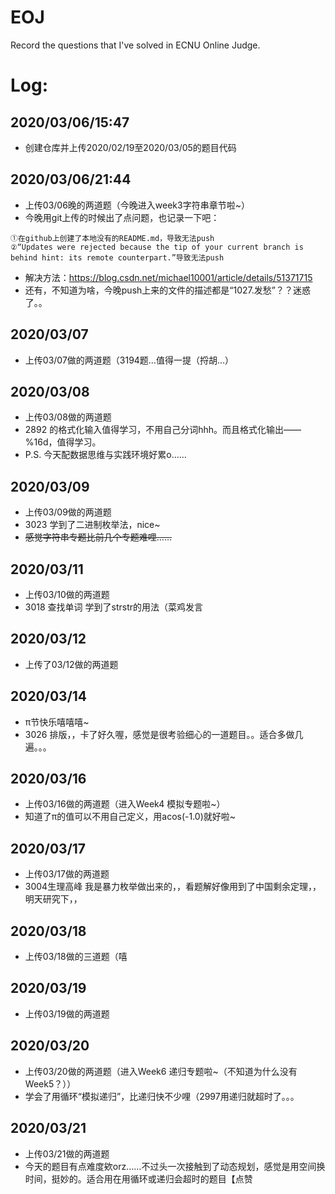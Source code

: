 # EOJ
Record the questions that I've solved in ECNU Online Judge.

# Log:
## 2020/03/06/15:47 
* 创建仓库并上传2020/02/19至2020/03/05的题目代码
## 2020/03/06/21:44 
* 上传03/06晚的两道题（今晚进入week3字符串章节啦~）
* 今晚用git上传的时候出了点问题，也记录一下吧：
```
①在github上创建了本地没有的README.md，导致无法push
②“Updates were rejected because the tip of your current branch is behind hint: its remote counterpart.”导致无法push
```
* 解决方法：https://blog.csdn.net/michael10001/article/details/51371715
* 还有，不知道为啥，今晚push上来的文件的描述都是“1027.发愁”？？迷惑了。。
## 2020/03/07
* 上传03/07做的两道题（3194题…值得一提（捋胡…）
## 2020/03/08
* 上传03/08做的两道题
* 2892 的格式化输入值得学习，不用自己分词hhh。而且格式化输出——%16d，值得学习。
* P.S. 今天配数据思维与实践环境好累o……
## 2020/03/09
* 上传03/09做的两道题
* 3023 学到了二进制枚举法，nice~
* ~~感觉字符串专题比前几个专题难哩……~~
## 2020/03/11
* 上传03/10做的两道题
* 3018 查找单词 学到了strstr的用法（菜鸡发言
## 2020/03/12
* 上传了03/12做的两道题
## 2020/03/14
* π节快乐嘻嘻嘻~
* 3026 排版，，卡了好久喔，感觉是很考验细心的一道题目。。适合多做几遍。。。
## 2020/03/16
* 上传03/16做的两道题（进入Week4 模拟专题啦~）
* 知道了π的值可以不用自己定义，用acos(-1.0)就好啦~
## 2020/03/17
* 上传03/17做的两道题
* 3004生理高峰 我是暴力枚举做出来的，，看题解好像用到了中国剩余定理，，明天研究下，，
## 2020/03/18
* 上传03/18做的三道题（嘻
## 2020/03/19
* 上传03/19做的两道题
## 2020/03/20
* 上传03/20做的两道题（进入Week6 递归专题啦~（不知道为什么没有Week5？））
* 学会了用循环“模拟递归”，比递归快不少哩（2997用递归就超时了。。。
## 2020/03/21
* 上传03/21做的两道题
* 今天的题目有点难度欸orz……不过头一次接触到了动态规划，感觉是用空间换时间，挺妙的。适合用在用循环或递归会超时的题目【点赞